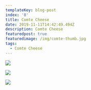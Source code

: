 ```yaml
---
templateKey: blog-post
index: '8'
title: Comte Cheese
date: 2019-11-11T14:42:49.494Z
description: Comte Cheese
featuredpost: true
featuredimage: /img/comte-thumb.jpg
tags:
  - Comte Cheese
---
```

![](/img/comte-cheese-images-2.001.jpeg)

![](/img/comte-cheese-images-2.003.jpeg)

![](/img/comte-cheese-images-2.002.jpeg)
